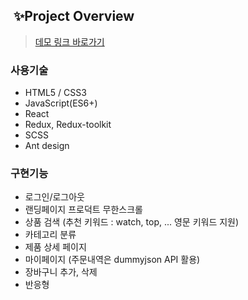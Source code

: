 ##  ✨Project Overview

> [데모 링크 바로가기](https://swssbw.github.io/shop/)

### **사용기술**

- HTML5 / CSS3
- JavaScript(ES6+)
- React
- Redux, Redux-toolkit
- SCSS
- Ant design

### **구현기능**

- 로그인/로그아웃
- 랜딩페이지 프로덕트 무한스크롤
- 상품 검색 (추천 키워드 : watch, top, ... 영문 키워드 지원)
- 카테고리 분류
- 제품 상세 페이지
- 마이페이지 (주문내역은 dummyjson API 활용)
- 장바구니 추가, 삭제
- 반응형
